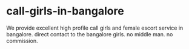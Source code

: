 # call-girls-in-bangalore
We provide excellent high profile call girls and female escort service in bangalore. direct contact to the bangalore girls. no middle man. no commission. 
